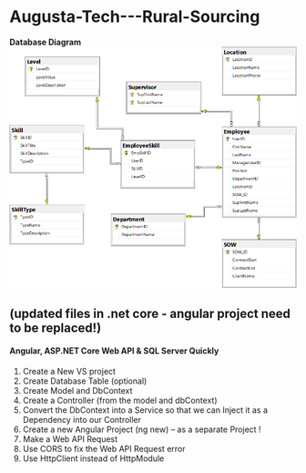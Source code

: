 # Augusta-Tech---Rural-Sourcing

**Database Diagram**  
![Database Desigin](/images/db_design.png)

(updated files in .net core - angular project need to be replaced!)
---  

#### Angular, ASP.NET Core Web API & SQL Server Quickly

1.	Create a New VS project
2.	Create Database Table (optional)
3.	Create Model and DbContext
4.	Create a Controller (from the model and dbContext)
5.	Convert the DbContext into a Service so that we can Inject it as a Dependency into our Controller
6.	Create a new Angular Project (ng new) – as a separate Project !
7.	Make a Web API Request
8.	Use CORS to fix the Web API Request error
9.	Use HttpClient instead of HttpModule

